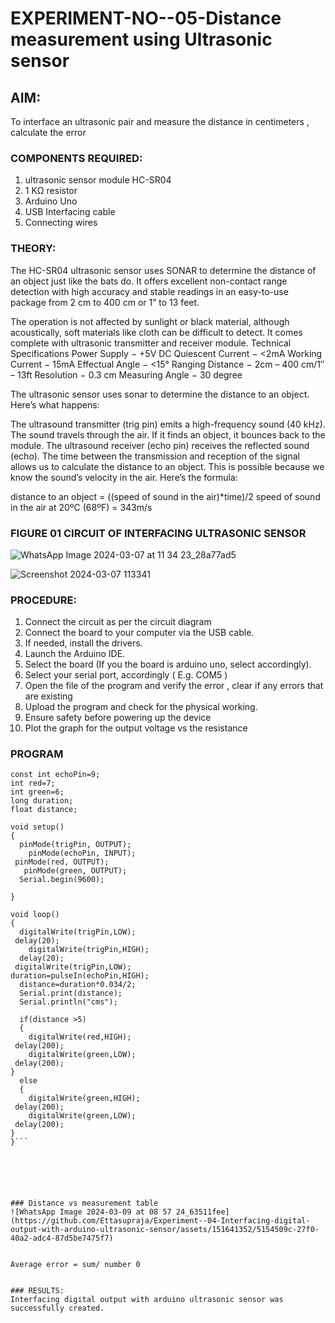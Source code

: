 # EXPERIMENT-NO--05-Distance measurement using Ultrasonic sensor

## AIM: 
To interface an ultrasonic pair and measure the distance in centimeters , calculate the error
 
### COMPONENTS REQUIRED:
1.	ultrasonic sensor module HC-SR04
2.	1 KΩ resistor 
3.	Arduino Uno 
4.	USB Interfacing cable 
5.	Connecting wires 


### THEORY: 
The HC-SR04 ultrasonic sensor uses SONAR to determine the distance of an object just like the bats do. It offers excellent non-contact range detection with high accuracy and stable readings in an easy-to-use package from 2 cm to 400 cm or 1” to 13 feet.

The operation is not affected by sunlight or black material, although acoustically, soft materials like cloth can be difficult to detect. It comes complete with ultrasonic transmitter and receiver module.
Technical Specifications
Power Supply − +5V DC
Quiescent Current − <2mA
Working Current − 15mA
Effectual Angle − <15°
Ranging Distance − 2cm – 400 cm/1″ – 13ft
Resolution − 0.3 cm
Measuring Angle − 30 degree

The ultrasonic sensor uses sonar to determine the distance to an object. Here’s what happens:

The ultrasound transmitter (trig pin) emits a high-frequency sound (40 kHz).
The sound travels through the air. If it finds an object, it bounces back to the module.
The ultrasound receiver (echo pin) receives the reflected sound (echo).
The time between the transmission and reception of the signal allows us to calculate the distance to an object. This is possible because we know the sound’s velocity in the air. Here’s the formula:

distance to an object = ((speed of sound in the air)*time)/2
speed of sound in the air at 20ºC (68ºF) = 343m/s

### FIGURE 01 CIRCUIT OF INTERFACING ULTRASONIC SENSOR 

![WhatsApp Image 2024-03-07 at 11 34 23_28a77ad5](https://github.com/Ettasupraja/Experiment--04-Interfacing-digital-output-with-arduino-ultrasonic-sensor/assets/151641352/2535eec6-3eb2-4ccb-b26b-8a7df056ab88)

![Screenshot 2024-03-07 113341](https://github.com/Ettasupraja/Experiment--04-Interfacing-digital-output-with-arduino-ultrasonic-sensor/assets/151641352/a9364ed3-c6a1-44d6-9b39-a667f2442f2f)



### PROCEDURE:
1.	Connect the circuit as per the circuit diagram 
2.	Connect the board to your computer via the USB cable.
3.	If needed, install the drivers.
4.	Launch the Arduino IDE.
5.	Select the board (If you the board is arduino uno, select accordingly).
6.	Select your serial port, accordingly ( E.g. COM5 )
7.	Open the file of the program  and verify the error , clear if any errors that are existing 
8.	Upload the program and check for the physical working. 
9.	Ensure safety before powering up the device 
10.	Plot the graph for the output voltage vs the resistance 


### PROGRAM 
```const int trigPin=10;
const int echoPin=9;
int red=7;
int green=6;
long duration;
float distance;

void setup()
{
  pinMode(trigPin, OUTPUT);
    pinMode(echoPin, INPUT);
 pinMode(red, OUTPUT);
   pinMode(green, OUTPUT);
  Serial.begin(9600);
  
}

void loop()
{
  digitalWrite(trigPin,LOW);
 delay(20);
    digitalWrite(trigPin,HIGH);
  delay(20);
 digitalWrite(trigPin,LOW);
duration=pulseIn(echoPin,HIGH);
  distance=duration*0.034/2;
  Serial.print(distance);
  Serial.println("cms");
  
  if(distance >5)
  {
    digitalWrite(red,HIGH);
 delay(200);
    digitalWrite(green,LOW);
 delay(200);
}
  else
  {
    digitalWrite(green,HIGH);
 delay(200);
    digitalWrite(green,LOW);
 delay(200);
}
}```
    





### Distance vs measurement table 
![WhatsApp Image 2024-03-09 at 08 57 24_63511fee](https://github.com/Ettasupraja/Experiment--04-Interfacing-digital-output-with-arduino-ultrasonic-sensor/assets/151641352/5154509c-27f0-40a2-adc4-87d5be7475f7)


Average error = sum/ number 0
			
		
### RESULTS:
Interfacing digital output with arduino ultrasonic sensor was successfully created.



 
